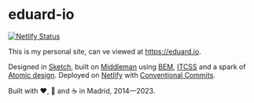 # eduard-io

[![Netlify Status](https://api.netlify.com/api/v1/badges/7bee668f-93f2-41fb-99b0-8a7d5ce9d9e6/deploy-status)](https://app.netlify.com/sites/practical-khorana-da0eed/deploys)

This is my personal site, can ve viewed at https://eduard.io.

Designed in [Sketch](https://www.sketch.com), built on [Middleman](https://middlemanapp.com/) using [BEM](http://getbem.com/), [ITCSS](https://www.xfive.co/blog/itcss-scalable-maintainable-css-architecture/) and a spark of [Atomic design](http://atomicdesign.bradfrost.com/). Deployed on [Netlify](https://www.netlify.com) with [Conventional Commits](https://www.conventionalcommits.org/en/v1.0.0-beta.4/).

Built with ❤️, 🧠 and ☕ in Madrid, 2014—2023.
